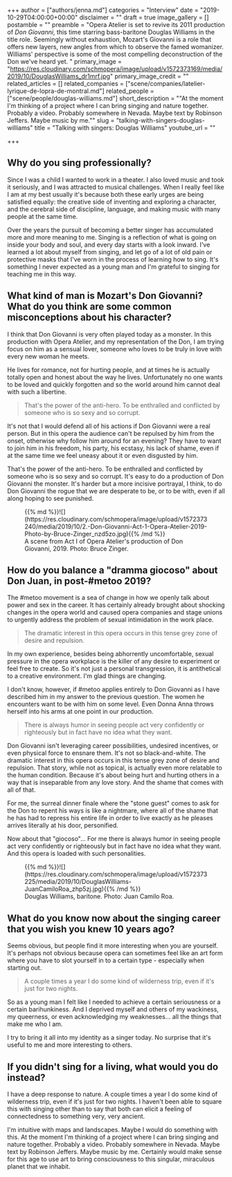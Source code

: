 +++
author = ["authors/jenna.md"]
categories = "Interview"
date = "2019-10-29T04:00:00+00:00"
disclaimer = ""
draft = true
image_gallery = []
postamble = ""
preamble = "Opera Atelier is set to revive its 2011 production of _Don Giovanni_, this time starring bass-baritone Douglas Williams in the title role. Seemingly without exhaustion, Mozart's Giovanni is a role that offers new layers, new angles from which to observe the famed womanizer. Williams' perspective is some of the most compelling deconstruction of the Don we've heard yet. "
primary_image = "https://res.cloudinary.com/schmopera/image/upload/v1572373169/media/2019/10/DouglasWilliams_dr1mrf.jpg"
primary_image_credit = ""
related_articles = []
related_companies = ["scene/companies/latelier-lyrique-de-lopra-de-montral.md"]
related_people = ["scene/people/douglas-williams.md"]
short_description = "\"At the moment I'm thinking of a project where I can bring singing and nature together. Probably a video. Probably somewhere in Nevada. Maybe text by Robinson Jeffers. Maybe music by me.\""
slug = "talking-with-singers-douglas-williams"
title = "Talking with singers: Douglas Williams"
youtube_url = ""

+++
## Why do you sing professionally?

Since I was a child I wanted to work in a theater. I also loved music and took it seriously, and I was attracted to musical challenges. When I really feel like I am at my best usually it's because both these early urges are being satisfied equally: the creative side of inventing and exploring a character, and the cerebral side of discipline, language, and making music with many people at the same time. 

Over the years the pursuit of becoming a better singer has accumulated more and more meaning to me. Singing is a reflection of what is going on inside your body and soul, and every day starts with a look inward. I've learned a lot about myself from singing, and let go of a lot of old pain or protective masks that I've worn in the process of learning how to sing. It's something I never expected as a young man and I'm grateful to singing for teaching me in this way.

## What kind of man is Mozart's Don Giovanni? What do you think are some common misconceptions about his character?

I think that Don Giovanni is very often played today as a monster. In this production with Opera Atelier, and my representation of the Don, I am trying focus on him as a sensual lover, someone who loves to be truly in love with every new woman he meets. 

He lives for romance, not for hurting people, and at times he is actually totally open and honest about the way he lives. Unfortunately no one wants to be loved and quickly forgotten and so the world around him cannot deal with such a libertine.

> That's the power of the anti-hero. To be enthralled and conflicted by someone who is so sexy and so corrupt. 

It's not that I would defend all of his actions if Don Giovanni were a real person. But in this opera the audience can't be repulsed by him from the onset, otherwise why follow him around for an evening? They have to want to join him in his freedom, his party, his ecstasy, his lack of shame, even if at the same time we feel uneasy about it or even disgusted by him. 

That's the power of the anti-hero. To be enthralled and conflicted by someone who is so sexy and so corrupt. It's easy to do a production of Don Giovanni the monster. It's harder but a more incisive portrayal, I think, to do Don Giovanni the rogue that we are desperate to be, or to be with, even if all along hoping to see punished.

<figure data-type="image">{{% md %}}![](https://res.cloudinary.com/schmopera/image/upload/v1572373240/media/2019/10/2.-Don-Giovanni-Act-1-Opera-Atelier-2019-Photo-by-Bruce-Zinger_nzd5zo.jpg){{% /md %}}

<figcaption>A scene from Act I of Opera Atelier's production of Don Giovanni, 2019. Photo: Bruce Zinger.</figcaption>

</figure>

## How do you balance a "dramma giocoso" about Don Juan, in post-#metoo 2019?

The #metoo movement is a sea of change in how we openly talk about power and sex in the career. It has certainly already brought about shocking changes in the opera world and caused opera companies and stage unions to urgently address the problem of sexual intimidation in the work place. 

> The dramatic interest in this opera occurs in this tense grey zone of desire and repulsion.

In my own experience, besides being abhorrently uncomfortable, sexual pressure in the opera workplace is the killer of any desire to experiment or feel free to create. So it's not just a personal transgression, it is antithetical to a creative environment. I'm glad things are changing.

I don't know, however, if #metoo applies entirely to Don Giovanni as I have described him in my answer to the previous question. The women he encounters want to be with him on some level. Even Donna Anna throws herself into his arms at one point in our production. 

> There is always humor in seeing people act very confidently or righteously but in fact have no idea what they want.

Don Giovanni isn't leveraging career possibilities, undesired incentives, or even physical force to ensnare them. It's not so black-and-white. The dramatic interest in this opera occurs in this tense grey zone of desire and repulsion. That story, while not as topical, is actually even more relatable to the human condition. Because it's about being hurt and hurting others in a way that is inseparable from any love story. And the shame that comes with all of that.

For me, the surreal dinner finale where the "stone guest" comes to ask for the Don to repent his ways is like a nightmare, where all of the shame that he has had to repress his entire life in order to live exactly as he pleases arrives literally at his door, personified.

Now about that "giocoso"… For me there is always humor in seeing people act very confidently or righteously but in fact have no idea what they want. And this opera is loaded with such personalities.

<figure data-type="image">{{% md %}}![](https://res.cloudinary.com/schmopera/image/upload/v1572373225/media/2019/10/DouglasWilliams-JuanCamiloRoa_zhp5zj.jpg){{% /md %}}

<figcaption>Douglas Williams, baritone. Photo: Juan Camilo Roa.</figcaption>

</figure>

## What do you know now about the singing career that you wish you knew 10 years ago?

Seems obvious, but people find it more interesting when you are yourself. It's perhaps not obvious because opera can sometimes feel like an art form where you have to slot yourself in to a certain type - especially when starting out. 

> A couple times a year I do some kind of wilderness trip, even if it's just for two nights.

So as a young man I felt like I needed to achieve a certain seriousness or a certain barihunkiness. And I deprived myself and others of my wackiness, my queerness, or even acknowledging my weaknesses… all the things that make me who I am. 

I try to bring it all into my identity as a singer today. No surprise that it's useful to me and more interesting to others.

## If you didn't sing for a living, what would you do instead?

I have a deep response to nature. A couple times a year I do some kind of wilderness trip, even if it's just for two nights. I haven't been able to square this with singing other than to say that both can elicit a feeling of connectedness to something very, very ancient. 

I'm intuitive with maps and landscapes. Maybe I would do something with this. At the moment I'm thinking of a project where I can bring singing and nature together. Probably a video. Probably somewhere in Nevada. Maybe text by Robinson Jeffers. Maybe music by me. Certainly would make sense for this age to use art to bring consciousness to this singular, miraculous planet that we inhabit.